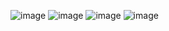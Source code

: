 ![image](https://user-images.githubusercontent.com/81099796/128552768-72bfed1d-b795-4f7d-b5b0-b7a05fbf7ee6.png)
![image](https://user-images.githubusercontent.com/81099796/128552819-f13f5033-d29b-415d-88f4-7cda4d7c60e4.png)
![image](https://user-images.githubusercontent.com/81099796/128552845-7cc9f293-69d0-420c-95d6-71a8b511e716.png)
![image](https://user-images.githubusercontent.com/81099796/128552871-e8271a69-75e6-4d56-b598-031d79e99520.png)
